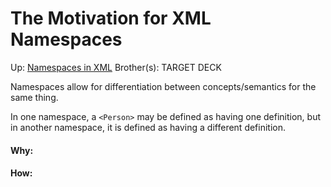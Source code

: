 # The Motivation for XML Namespaces

Up: [Namespaces in XML](namespaces_in_xml)
Brother(s):
TARGET DECK

Namespaces allow for differentiation between concepts/semantics for the same thing.

In one namespace, a `<Person>` may be defined as having one definition, but in another namespace, it is defined as having a different definition.




































#### Why:
#### How:










